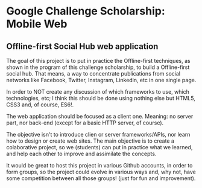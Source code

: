 # Google Challenge Scholarship: Mobile Web

## Offline-first Social Hub web application

The goal of this project is to put in practice the Offline-first techniques, as shown in the program of this challenge scholarship, to build a Offline-first social hub. That means, a way to concentrate publications from social networks like Facebook, Twitter, Instagram, Linkedin, etc in one single page.

In order to NOT create any discussion of which frameworks to use, which technologies, etc; I think this should be done using nothing else but HTML5, CSS3 and, of course, ES6!.

The web application should be focused as a client one. Meaning: no server part, nor back-end (except for a basic HTTP server, of course).

The objective isn't to introduce clien or server frameworks/APIs, nor learn how to design or create web sites. The main objective is to create a colaborative project, so we (students) can put in practice what we learned, and help each other to improve and assimilate the concepts.

It would be great to host this project in various Github accounts, in order to form groups, so the project could evolve in various ways and, why not, have some competition between all those groups! (just for fun and improvement).